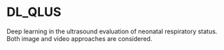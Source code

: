 # DL_QLUS
Deep learning in the ultrasound evaluation of neonatal respiratory status. Both image and video approaches are considered.
